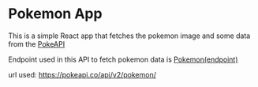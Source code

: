 # Pokemon App

This is a simple React app that fetches the pokemon image and some data from the [PokeAPI](https://pokeapi.co/)

Endpoint used in this API to fetch pokemon data is [Pokemon(endpoint)](https://pokeapi.co/docs/v2#pokemon)

url used: https://pokeapi.co/api/v2/pokemon/
